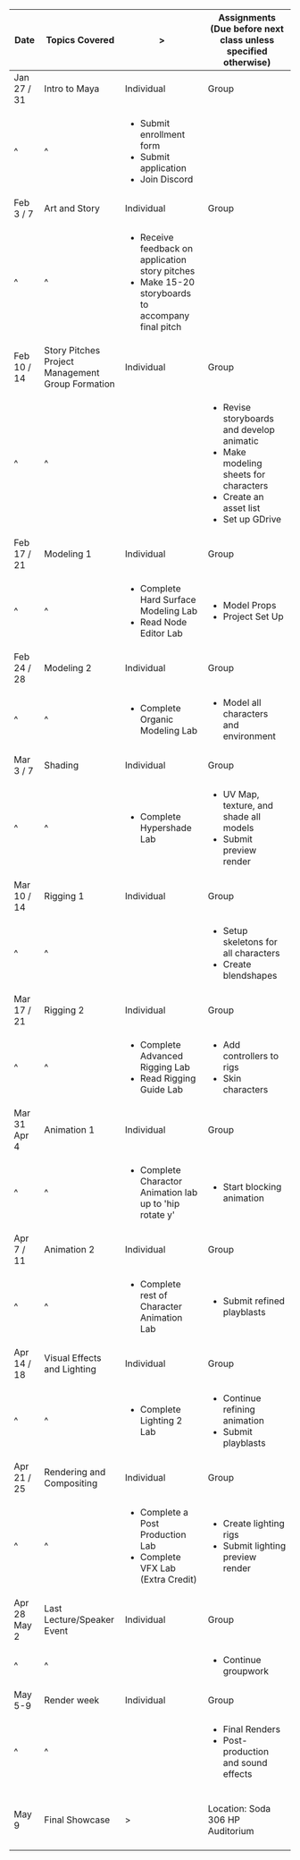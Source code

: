 | Date | Topics Covered | > | Assignments (Due before next class unless specified otherwise) |
| - | - | - | - |
| Jan 27 / 31 | Intro to Maya | Individual | Group |
| ^ | ^ | <ul><li>Submit enrollment form</li><li>Submit application</li><li>Join Discord</li></ul> |  |
| Feb 3 / 7 | Art and Story | Individual | Group |
| ^ | ^ | <ul><li>Receive feedback on application story pitches</li><li>Make 15-20 storyboards to accompany final pitch</li></ul> |  |
| Feb 10 / 14 | Story Pitches<br>Project Management<br>Group Formation | Individual | Group |
| ^ | ^ |  | <ul><li>Revise storyboards and develop animatic</li><li>Make modeling sheets for characters</li><li>Create an asset list</li><li>Set up GDrive</li></ul> |
| Feb 17 / 21 | Modeling 1 | Individual | Group |
| ^ | ^ | <ul><li>Complete Hard Surface Modeling Lab</li><li>Read Node Editor Lab</li></ul> | <ul><li>Model Props</li><li>Project Set Up</li></ul> |
| Feb 24 / 28 | Modeling 2 | Individual | Group |
| ^ | ^ | <ul><li>Complete Organic Modeling Lab</li></ul> | <ul><li>Model all characters and environment</li></ul> |
| Mar 3 / 7 | Shading | Individual | Group |
| ^ | ^ | <ul><li>Complete Hypershade Lab</li></ul> | <ul><li>UV Map, texture, and shade all models</li><li>Submit preview render</li></ul> |
| Mar 10 / 14 | Rigging 1 | Individual | Group |
| ^ | ^ |  | <ul><li>Setup skeletons for all characters</li><li>Create blendshapes</li></ul> |
| Mar 17 / 21 | Rigging 2 | Individual | Group |
| ^ | ^ | <ul><li>Complete Advanced Rigging Lab</li><li>Read Rigging Guide Lab</li></ul> | <ul><li>Add controllers to rigs</li><li>Skin characters</li></ul> |
| Mar 31<br>Apr 4 | Animation 1 | Individual | Group |
| ^ | ^ | <ul><li>Complete Charactor Animation lab up to 'hip rotate y'</li></ul> | <ul><li>Start blocking animation</li></ul> |
| Apr 7 / 11 | Animation 2 | Individual | Group |
| ^ | ^ | <ul><li>Complete rest of Character Animation Lab</li></ul> | <ul><li>Submit refined playblasts</li></ul> |
| Apr 14 / 18 | Visual Effects and Lighting | Individual | Group |
| ^ | ^ | <ul><li>Complete Lighting 2 Lab</li></ul> | <ul><li>Continue refining animation</li><li>Submit playblasts</li></ul> |
| Apr 21 / 25 | Rendering and Compositing | Individual | Group |
| ^ | ^ | <ul><li>Complete a Post Production Lab</li><li>Complete VFX Lab (Extra Credit)</li></ul> | <ul><li>Create lighting rigs</li><li>Submit lighting preview render</li></ul> |
| Apr 28<br>May 2 | Last Lecture/Speaker Event | Individual | Group |
| ^ | ^ |  | <ul><li>Continue groupwork</li></ul> |
| May 5-9 | Render week | Individual | Group |
| ^ | ^ |  | <ul><li>Final Renders</li><li>Post-production and sound effects</li></ul> |
| May 9 | Final Showcase | > | <br>Location: Soda 306 HP Auditorium<br><br>